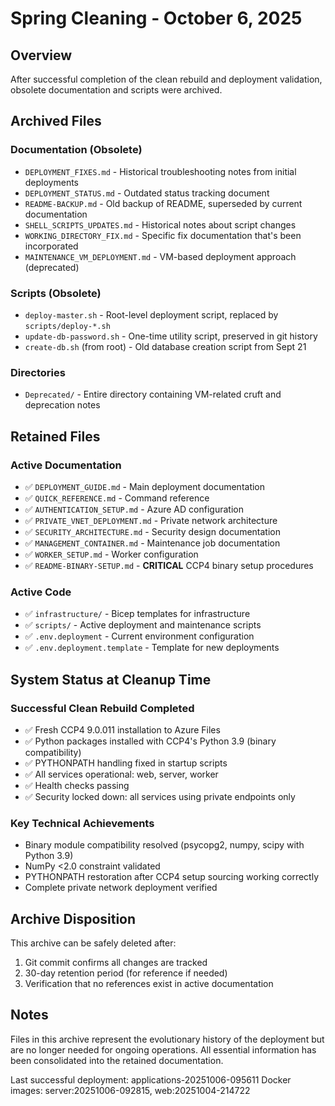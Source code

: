 # Spring Cleaning - October 6, 2025

## Overview
After successful completion of the clean rebuild and deployment validation, obsolete documentation and scripts were archived.

## Archived Files

### Documentation (Obsolete)
- `DEPLOYMENT_FIXES.md` - Historical troubleshooting notes from initial deployments
- `DEPLOYMENT_STATUS.md` - Outdated status tracking document
- `README-BACKUP.md` - Old backup of README, superseded by current documentation
- `SHELL_SCRIPTS_UPDATES.md` - Historical notes about script changes
- `WORKING_DIRECTORY_FIX.md` - Specific fix documentation that's been incorporated
- `MAINTENANCE_VM_DEPLOYMENT.md` - VM-based deployment approach (deprecated)

### Scripts (Obsolete)
- `deploy-master.sh` - Root-level deployment script, replaced by `scripts/deploy-*.sh`
- `update-db-password.sh` - One-time utility script, preserved in git history
- `create-db.sh` (from root) - Old database creation script from Sept 21

### Directories
- `Deprecated/` - Entire directory containing VM-related cruft and deprecation notes

## Retained Files

### Active Documentation
- ✅ `DEPLOYMENT_GUIDE.md` - Main deployment documentation
- ✅ `QUICK_REFERENCE.md` - Command reference
- ✅ `AUTHENTICATION_SETUP.md` - Azure AD configuration
- ✅ `PRIVATE_VNET_DEPLOYMENT.md` - Private network architecture
- ✅ `SECURITY_ARCHITECTURE.md` - Security design documentation
- ✅ `MANAGEMENT_CONTAINER.md` - Maintenance job documentation
- ✅ `WORKER_SETUP.md` - Worker configuration
- ✅ `README-BINARY-SETUP.md` - **CRITICAL** CCP4 binary setup procedures

### Active Code
- ✅ `infrastructure/` - Bicep templates for infrastructure
- ✅ `scripts/` - Active deployment and maintenance scripts
- ✅ `.env.deployment` - Current environment configuration
- ✅ `.env.deployment.template` - Template for new deployments

## System Status at Cleanup Time

### Successful Clean Rebuild Completed
- ✅ Fresh CCP4 9.0.011 installation to Azure Files
- ✅ Python packages installed with CCP4's Python 3.9 (binary compatibility)
- ✅ PYTHONPATH handling fixed in startup scripts
- ✅ All services operational: web, server, worker
- ✅ Health checks passing
- ✅ Security locked down: all services using private endpoints only

### Key Technical Achievements
- Binary module compatibility resolved (psycopg2, numpy, scipy with Python 3.9)
- NumPy <2.0 constraint validated
- PYTHONPATH restoration after CCP4 setup sourcing working correctly
- Complete private network deployment verified

## Archive Disposition
This archive can be safely deleted after:
1. Git commit confirms all changes are tracked
2. 30-day retention period (for reference if needed)
3. Verification that no references exist in active documentation

## Notes
Files in this archive represent the evolutionary history of the deployment but are no longer needed for ongoing operations. All essential information has been consolidated into the retained documentation.

Last successful deployment: applications-20251006-095611
Docker images: server:20251006-092815, web:20251004-214722
